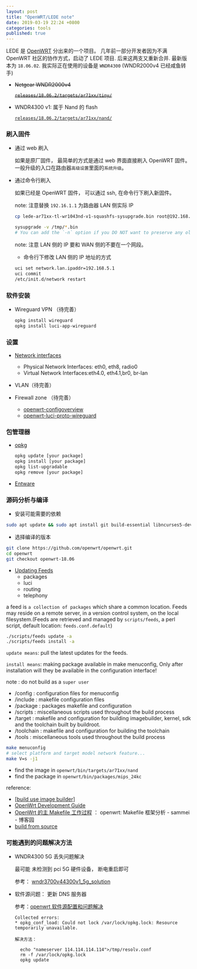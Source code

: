 ```yaml
---
layout: post
title: "OpenWRT/LEDE note"
date: 2019-03-19 22:24 +0800
categories: tools
published: true
---
```


LEDE 是 [OpenWRT](https://Openwrt.org/) 分出来的一个项目。 几年前一部分开发者因为不满 OpenWRT 社区的协作方式，启动了 LEDE 项目. 后来这两支又重新合并. 最新版本为 `18.06.02`. 我实际正在使用的设备是 `WNDR4300` (WNDR2000v4 已经咸鱼转手)

- ~~Netgear WNDR2000v4~~

  [~~`releases/18.06.2/targets/ar71xx/tiny/`~~](https://downloads.openwrt.org/releases/18.06.2/targets/ar71xx/tiny/)

- WNDR4300 v1: 属于 Nand 的 flash

  [`releases/18.06.2/targets/ar71xx/nand/`](https://downloads.openwrt.org/releases/18.06.2/targets/ar71xx/nand/)

### 刷入固件

- 通过 web 刷入

  如果是原厂固件， 最简单的方式是通过 web 界面直接刷入 OpenWRT 固件。一般升级的入口在路由器`高级设置`里面的`系统升级`。

- 通过命令行刷入

  如果已经是 OpenWRT 固件， 可以通过 ssh, 在命令行下刷入新固件。

  note: 注意替换 `192.16.1.1` 为路由器 LAN 侧实际 IP

  ```sh
  cp lede-ar71xx-tl-wr1043nd-v1-squashfs-sysupgrade.bin root@192.168.1.1:/tmp

  sysupgrade -v /tmp/*.bin
  # You can add the `-n` option if you DO NOT want to preserve any old configuration files and configure upgraded device from clean state (network/system settings will be lost as well)
  ```

  note: 注意 LAN 侧的 IP 要和 WAN 侧的不要在一个网段。

  - 命令行下修改 LAN 侧的 IP 地址的方式

  ```sh
  uci set network.lan.ipaddr=192.168.5.1
  uci commit
  /etc/init.d/network restart
  ```

### 软件安装

- Wireguard VPN （待完善）

  ```sh
  opkg install wireguard
  opkg install luci-app-wireguard
  ```

### 设置

- [Network interfaces](https://openwrt.org/docs/guide-developer/networking/network.interfaces)

  - Physical Network Interfaces: eth0, eth8, radio0
  - Virtual Network Interfaces:eth4.0, eth4.1,br0, br-lan

- VLAN（待完善）

- Firewall zone （待完善）

  - [openwrt-configoverview](http://www.farwire.net/openwrt-configoverview.htm)
  - [openwrt-luci-proto-wireguard](https://danrl.com/blog/2016/openwrt-luci-proto-wireguard/)

### 包管理器

- [opkg](https://openwrt.org/docs/guide-user/additional-software/opkg)

  ```sh
  opkg update [your package]
  opkg install [your package]
  opkg list-upgradable
  opkg remove [your package]
  ```

- [Entware](https://github.com/Entware/Entware)

### 源码分析与编译

- 安装可能需要的依赖

```sh
sudo apt update && sudo apt install git build-essential libncurses5-dev unzip python-dev -y
```

- 选择编译的版本

```sh
git clone https://github.com/openwrt/openwrt.git
cd openwrt
git checkout openwrt-18.06
```

- [Updating Feeds](https://openwrt.org/docs/guide-developer/feeds?s[]=feed)
  - packages
  - luci
  - routing
  - telephony

a feed is `a collection of packages` which share a common location. Feeds may reside on a remote server, in a version control system, on the local filesystem.(Feeds are retrieved and managed by `scripts/feeds`, a perl script, default location: `feeds.conf.default`)

```sh
./scripts/feeds update -a
./scripts/feeds install -a
```

`update means`: pull the latest updates for the feeds.

`install means`: making package available in make menuconfig, Only after installation will they be available in the configuration interface!

note : do not build as a `super user`

- /config : configuration files for menuconfig
- /include : makefile configuration files
- /package : packages makefile and configuration
- /scripts : miscellaneous scripts used throughout the build process
- /target : makefile and configuration for building imagebuilder, kernel, sdk and the toolchain built by buildroot.
- /toolchain : makefile and configuration for building the toolchain
- /tools : miscellaneous tools used throughout the build process

```sh
make menuconfig
# select platform and target model network feature...
make V=s -j1
```

- find the image in `openwrt/bin/targets/ar71xx/nand`
- find the package in `openwrt/bin/packages/mips_24kc`

reference:

- [[build use image builder]](https://openwrt.org/docs/guide-user/additional-software/imagebuilder)
- [OpenWrt Development Guide](http://www.ccs.neu.edu/home/noubir/Courses/CS6710/S12/material/OpenWrt_Dev_Tutorial.pdf)
- [OpenWrt 的主 Makefile 工作过程](http://www.right.com.cn/forum/thread-73443-1-3.html) ： openwrt: Makefile 框架分析 - sammei - 博客园
- [build from source](https://openwrt.org/docs/guide-developer/source-code/start)

### 可能遇到的问题解决方法

- WNDR4300 5G 丢失问题解决

  最可能 未检测到 pci 5G 硬件设备， 断电重启即可

  参考： [wndr3700v44300v1_5g_solution](http://everun.top/helpcenter/others/wndr3700v44300v1_5g_solution.html)

- 软件源问题： 更新 DNS 服务器

  参考：[openwrt 软件源配置和问题解决](https://blog.csdn.net/u010871058/article/details/77919615)

  ```
  Collected errors:
  * opkg_conf_load: Could not lock /var/lock/opkg.lock: Resource temporarily unavailable.

  解决方法：

    echo "nameserver 114.114.114.114">/tmp/resolv.conf
    rm -f /var/lock/opkg.lock
    opkg update
  ```
